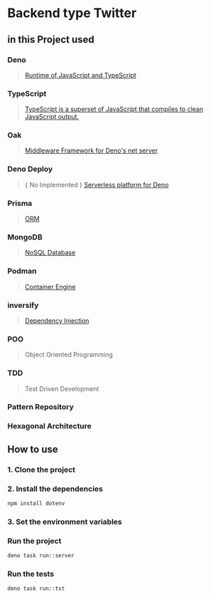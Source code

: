 # Backend type Twitter

## in this Project used

### Deno

> [Runtime of JavaScript and TypeScript](https://deno.land/)

### TypeScript

> [TypeScript is a superset of JavaScript that compiles to clean JavaScript output.](https://www.typescriptlang.org/)

### Oak

> [Middleware Framework for Deno's net server](https://github.com/oakserver/oak)

### Deno Deploy

> { No Implemented } [Serverless platform for Deno](https://deno.com/deploy)

### Prisma

> [ORM](https://www.prisma.io/)

### MongoDB

> [NoSQL Database](https://www.mongodb.com/)

### Podman

> [Container Engine](https://podman.io/)

### inversify

> [Dependency Injection](https://inversify.io/)

### POO

> Object Oriented Programming

### TDD

> Test Driven Development

### Pattern Repository

### Hexagonal Architecture

## How to use

### 1. Clone the project

### 2. Install the dependencies

```bash
npm install dotenv
```

### 3. Set the environment variables

### Run the project

```bash
deno task run::server
```

### Run the tests

```bash
deno task run::tst
```
